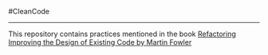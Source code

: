 #CleanCode

----

This repository contains practices mentioned in the book [Refactoring Improving the Design of Existing Code by Martin Fowler](https://www.amazon.com/Refactoring-Improving-Design-Existing-Code/dp/0201485672/)
